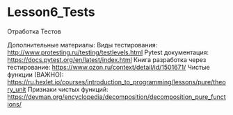 # Lesson6_Tests
Отработка Тестов

Дополнительные материалы:
Виды тестирования: http://www.protesting.ru/testing/testlevels.html
Рytest документация: https://docs.pytest.org/en/latest/index.html
Книга разработка через тестирование: https://www.ozon.ru/context/detail/id/1501671/
Чистые функции (ВАЖНО): https://ru.hexlet.io/courses/introduction_to_programming/lessons/pure/theory_unit
Признаки чистых функций: https://devman.org/encyclopedia/decomposition/decomposition_pure_functions/
